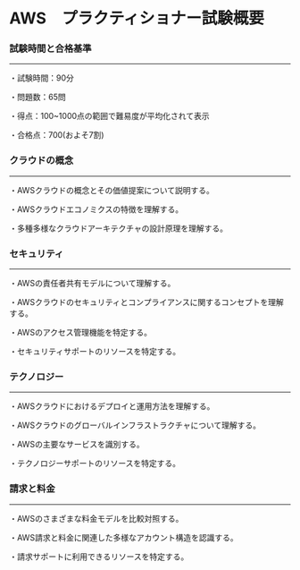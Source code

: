 # AWS　プラクティショナー試験概要

### 試験時間と合格基準
---
・試験時間：90分

・問題数：65問

・得点：100~1000点の範囲で難易度が平均化されて表示

・合格点：700(およそ7割)

### クラウドの概念
---
・AWSクラウドの概念とその価値提案について説明する。

・AWSクラウドエコノミクスの特徴を理解する。

・多種多様なクラウドアーキテクチャの設計原理を理解する。

### セキュリティ
---
・AWSの責任者共有モデルについて理解する。

・AWSクラウドのセキュリティとコンプライアンスに関するコンセプトを理解する。

・AWSのアクセス管理機能を特定する。

・セキュリティサポートのリソースを特定する。


### テクノロジー
---
・AWSクラウドにおけるデプロイと運用方法を理解する。

・AWSクラウドのグローバルインフラストラクチャについて理解する。

・AWSの主要なサービスを識別する。

・テクノロジーサポートのリソースを特定する。


### 請求と料金
---
・AWSのさまざまな料金モデルを比較対照する。

・AWS請求と料金に関連した多様なアカウント構造を認識する。

・請求サポートに利用できるリソースを特定する。
